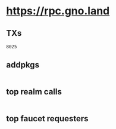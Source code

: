 # https://rpc.gno.land

## TXs
```
8025
```

## addpkgs
```
```

## top realm calls
```
```

## top faucet requesters
```
```

